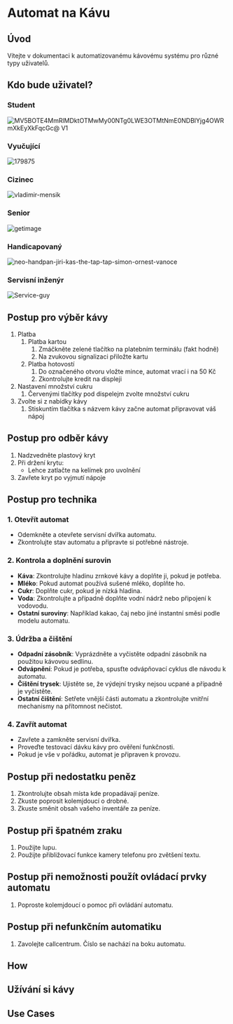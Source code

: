 # Automat na Kávu

## Úvod
Vítejte v dokumentaci k automatizovanému kávovému systému pro různé typy uživatelů.

## Kdo bude uživatel?
### Student
![MV5BOTE4MmRlMDktOTMwMy00NTg0LWE3OTMtNmE0NDBlYjg4OWRmXkEyXkFqcGc@ _V1_](https://github.com/user-attachments/assets/16205054-308e-4de4-bf5a-977d7e8877b5)

### Vyučující
![179875](https://github.com/user-attachments/assets/578164a2-ea95-409f-99e0-f0a3261fcf75)

### Cizinec
![vladimir-mensik](https://github.com/user-attachments/assets/105b4440-d8c0-482c-8a3e-ee08aff89c7c)

### Senior
![getimage](https://github.com/user-attachments/assets/639ea393-744e-4dcb-9d20-0caf5d0cfd62)

### Handicapovaný
![neo-handpan-jiri-kas-the-tap-tap-simon-ornest-vanoce](https://github.com/user-attachments/assets/61a775be-61f9-468e-bc69-80b6aed5de86)

### Servisní inženýr
![Service-guy](https://github.com/user-attachments/assets/27491724-d73e-496d-86b4-c49ecbdedacc)


## Postup pro výběr kávy
1. Platba
    1. Platba kartou
          1. Zmáčkněte zelené tlačítko na platebním terminálu (fakt hodně)
          2. Na zvukovou signalizaci přiložte kartu
    2. Platba hotovostí
          1. Do označeného otvoru vložte mince, automat vrací i na 50 Kč
          2. Zkontrolujte kredit na displeji
2. Nastavení množství cukru
    1. Červenými tlačítky pod dispelejm zvolte množství cukru
3. Zvolte si z nabídky kávy
    1. Stiskuntím tlačítka s názvem kávy začne automat připravovat váš nápoj

## Postup pro odběr kávy
1. Nadzvedněte plastový kryt
2. Při držení krytu:
    - Lehce zatlačte na kelímek pro uvolnění
3. Zavřete kryt po vyjmutí nápoje

## Postup pro technika

### 1. Otevřít automat
- Odemkněte a otevřete servisní dvířka automatu.
- Zkontrolujte stav automatu a připravte si potřebné nástroje.

### 2. Kontrola a doplnění surovin
- **Káva**: Zkontrolujte hladinu zrnkové kávy a doplňte ji, pokud je potřeba.
- **Mléko**: Pokud automat používá sušené mléko, doplňte ho.
- **Cukr**: Doplňte cukr, pokud je nízká hladina.
- **Voda**: Zkontrolujte a případně doplňte vodní nádrž nebo připojení k vodovodu.
- **Ostatní suroviny**: Například kakao, čaj nebo jiné instantní směsi podle modelu automatu.

### 3. Údržba a čištění
- **Odpadní zásobník**: Vyprázdněte a vyčistěte odpadní zásobník na použitou kávovou sedlinu.
- **Odvápnění**: Pokud je potřeba, spusťte odvápňovací cyklus dle návodu k automatu.
- **Čištění trysek**: Ujistěte se, že výdejní trysky nejsou ucpané a případně je vyčistěte.
- **Ostatní čištění**: Setřete vnější části automatu a zkontrolujte vnitřní mechanismy na přítomnost nečistot.

### 4. Zavřít automat
- Zavřete a zamkněte servisní dvířka.
- Proveďte testovací dávku kávy pro ověření funkčnosti.
- Pokud je vše v pořádku, automat je připraven k provozu.

## Postup při nedostatku peněz
1. Zkontrolujte obsah místa kde propadávají peníze.
2. Zkuste poprosit kolemjdoucí o drobné.
3. Zkuste směnit obsah vašeho inventáře za peníze.

## Postup při špatném zraku
1. Použijte lupu.
2. Použijte přibližovací funkce kamery telefonu pro zvětšení textu.

## Postup při nemožnosti použít ovládací prvky automatu
1. Poproste kolemjdoucí o pomoc při ovládání automatu.

## Postup při nefunkčním automatiku
1. Zavolejte callcentrum. Číslo se nachází na boku automatu.

## How

## Užívání si kávy

## Use Cases
###
